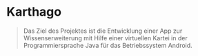 # Karthago

> Das Ziel des Projektes ist die Entwicklung einer App zur
> Wissenserweiterung mit Hilfe einer virtuellen Kartei in der
> Programmiersprache Java für das Betriebssystem Android.
